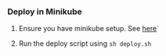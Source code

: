 ### Deploy in Minikube

1. Ensure you have minikube setup. See [here](https://kubernetes.io/docs/setup/minikube/)`

2. Run the deploy script using `sh deploy.sh`

